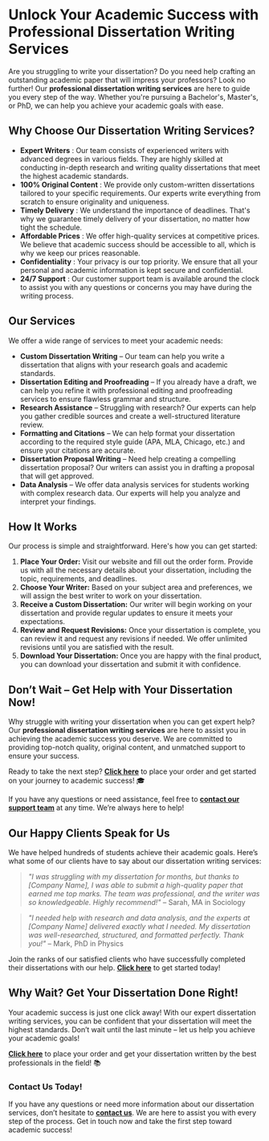 # Unlock Your Academic Success with Professional Dissertation Writing Services

Are you struggling to write your dissertation? Do you need help crafting an outstanding academic paper that will impress your professors? Look no further! Our **professional dissertation writing services** are here to guide you every step of the way. Whether you're pursuing a Bachelor's, Master's, or PhD, we can help you achieve your academic goals with ease.

## Why Choose Our Dissertation Writing Services?

- **Expert Writers** : Our team consists of experienced writers with advanced degrees in various fields. They are highly skilled at conducting in-depth research and writing quality dissertations that meet the highest academic standards.
- **100% Original Content** : We provide only custom-written dissertations tailored to your specific requirements. Our experts write everything from scratch to ensure originality and uniqueness.
- **Timely Delivery** : We understand the importance of deadlines. That's why we guarantee timely delivery of your dissertation, no matter how tight the schedule.
- **Affordable Prices** : We offer high-quality services at competitive prices. We believe that academic success should be accessible to all, which is why we keep our prices reasonable.
- **Confidentiality** : Your privacy is our top priority. We ensure that all your personal and academic information is kept secure and confidential.
- **24/7 Support** : Our customer support team is available around the clock to assist you with any questions or concerns you may have during the writing process.

## Our Services

We offer a wide range of services to meet your academic needs:

- **Custom Dissertation Writing** – Our team can help you write a dissertation that aligns with your research goals and academic standards.
- **Dissertation Editing and Proofreading** – If you already have a draft, we can help you refine it with professional editing and proofreading services to ensure flawless grammar and structure.
- **Research Assistance** – Struggling with research? Our experts can help you gather credible sources and create a well-structured literature review.
- **Formatting and Citations** – We can help format your dissertation according to the required style guide (APA, MLA, Chicago, etc.) and ensure your citations are accurate.
- **Dissertation Proposal Writing** – Need help creating a compelling dissertation proposal? Our writers can assist you in drafting a proposal that will get approved.
- **Data Analysis** – We offer data analysis services for students working with complex research data. Our experts will help you analyze and interpret your findings.

## How It Works

Our process is simple and straightforward. Here's how you can get started:

1. **Place Your Order:** Visit our website and fill out the order form. Provide us with all the necessary details about your dissertation, including the topic, requirements, and deadlines.
2. **Choose Your Writer:** Based on your subject area and preferences, we will assign the best writer to work on your dissertation.
3. **Receive a Custom Dissertation:** Our writer will begin working on your dissertation and provide regular updates to ensure it meets your expectations.
4. **Review and Request Revisions:** Once your dissertation is complete, you can review it and request any revisions if needed. We offer unlimited revisions until you are satisfied with the result.
5. **Download Your Dissertation:** Once you are happy with the final product, you can download your dissertation and submit it with confidence.

## Don’t Wait – Get Help with Your Dissertation Now!

Why struggle with writing your dissertation when you can get expert help? Our **professional dissertation writing services** are here to assist you in achieving the academic success you deserve. We are committed to providing top-notch quality, original content, and unmatched support to ensure your success.

Ready to take the next step? [**Click here**](https://tinyurl.com/topessay?keyword=dissertation.) to place your order and get started on your journey to academic success! 🎓

If you have any questions or need assistance, feel free to [**contact our support team**](https://tinyurl.com/topessay?keyword=dissertation.) at any time. We’re always here to help!

## Our Happy Clients Speak for Us

We have helped hundreds of students achieve their academic goals. Here’s what some of our clients have to say about our dissertation writing services:

> _"I was struggling with my dissertation for months, but thanks to [Company Name], I was able to submit a high-quality paper that earned me top marks. The team was professional, and the writer was so knowledgeable. Highly recommend!"_ – Sarah, MA in Sociology

> _"I needed help with research and data analysis, and the experts at [Company Name] delivered exactly what I needed. My dissertation was well-researched, structured, and formatted perfectly. Thank you!"_ – Mark, PhD in Physics

Join the ranks of our satisfied clients who have successfully completed their dissertations with our help. [**Click here**](https://tinyurl.com/topessay?keyword=dissertation.) to get started today!

## Why Wait? Get Your Dissertation Done Right!

Your academic success is just one click away! With our expert dissertation writing services, you can be confident that your dissertation will meet the highest standards. Don’t wait until the last minute – let us help you achieve your academic goals!

[**Click here**](https://tinyurl.com/topessay?keyword=dissertation.) to place your order and get your dissertation written by the best professionals in the field! 📚

### Contact Us Today!

If you have any questions or need more information about our dissertation services, don’t hesitate to [**contact us**](https://tinyurl.com/topessay?keyword=dissertation.). We are here to assist you with every step of the process. Get in touch now and take the first step toward academic success!
